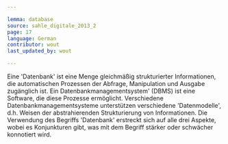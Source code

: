 ```yaml
---

lemma: database
source: sahle_digitale_2013_2
page: 17
language: German
contributor: wout
last_updated_by: wout

---
```


Eine 'Datenbank' ist eine Menge gleichmäßig strukturierter Informationen, die automatischen Prozessen der Abfrage, Manipulation und Ausgabe zugänglich ist. Ein Datenbankmanagementsystem' (DBMS) ist eine Software, die diese Prozesse ermöglicht. Verschiedene Datenbankmanagementsysteme unterstützen verschiedene 'Datenmodelle', d.h. Weisen der abstrahierenden Strukturierung von Informationen. Die Verwendung des Begriffs 'Datenbank' erstreckt sich auf alle drei Aspekte, wobei es Konjunkturen gibt, was mit dem Begriff stärker oder schwächer konnotiert wird.
